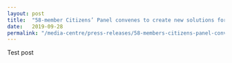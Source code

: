 ```yaml
---
layout: post
title:  "58-member Citizens’ Panel convenes to create new solutions for work-life harmony"
date:   2019-09-28
permalink: "/media-centre/press-releases/58-members-citizens-panel-convenes-to-create-new-solutions-for-work-life-harmony"
---
```


Test post
